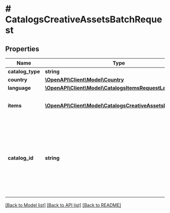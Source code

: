 # # CatalogsCreativeAssetsBatchRequest

## Properties

Name | Type | Description | Notes
------------ | ------------- | ------------- | -------------
**catalog_type** | **string** |  |
**country** | [**\OpenAPI\Client\Model\Country**](Country.md) |  |
**language** | [**\OpenAPI\Client\Model\CatalogsItemsRequestLanguage**](CatalogsItemsRequestLanguage.md) |  |
**items** | [**\OpenAPI\Client\Model\CatalogsCreativeAssetsBatchItem[]**](CatalogsCreativeAssetsBatchItem.md) | Array with creative assets item operations |
**catalog_id** | **string** | Catalog id pertaining to the creative assets item. If not provided, default to oldest creative assets catalog | [optional]

[[Back to Model list]](../../README.md#models) [[Back to API list]](../../README.md#endpoints) [[Back to README]](../../README.md)
